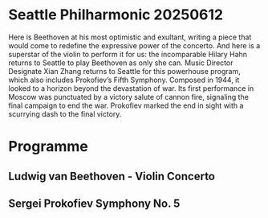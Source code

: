 # Seattle Philharmonic 20250612

Here is Beethoven at his most optimistic and exultant, writing a piece that would come to redefine the expressive power of the concerto. And here is a superstar of the violin to perform it for us: the incomparable Hilary Hahn returns to Seattle to play Beethoven as only she can. Music Director Designate Xian Zhang returns to Seattle for this powerhouse program, which also includes Prokofiev’s Fifth Symphony. Composed in 1944, it looked to a horizon beyond the devastation of war. Its first performance in Moscow was punctuated by a victory salute of cannon fire, signaling the final campaign to end the war. Prokofiev marked the end in sight with a scurrying dash to the final victory.


# Programme
## Ludwig van Beethoven - Violin Concerto
## Sergei Prokofiev Symphony No. 5